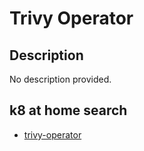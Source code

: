 # Trivy Operator

## Description

No description provided.

## k8 at home search

- [trivy-operator](https://nanne.dev/k8s-at-home-search/#/trivy-operator)
